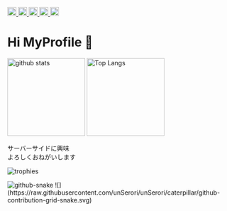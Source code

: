 
<!-- view -->
<p align="left">
  <!-- github profile view -->
  <a href="https://github.com/unSerori">
    <img height="20" src="https://komarev.com/ghpvc/?username=unSerori" />
  </a>
  <!-- github followers -->
  <a href="https://github.com/unSerori?tab=followers">
    <img height="20" src="https://img.shields.io/github/followers/unSerori?label=follow&logo=github&style=flat" />
  </a>
  <!-- qiita post -->
  <a href="http://qiita.com/unSerori">
    <img height="20" src="https://qiita-badge.apiapi.app/s/unSerori/posts.svg" />
  </a>
  <!-- qiita contribution -->
  <a href="http://qiita.com/unSerori">
    <img height="20" src="https://qiita-badge.apiapi.app/s/unSerori/contributions.svg" />
  </a>
  <a href="http://x.com/AskaInoue"><img height="20" src="https://img.shields.io/twitter/follow/AskaInoue?style=flat&logo=x" /></a>
  </a>
</p>

<!-- Hi -->
# Hi MyProfile 👋

<!-- stats & lang -->
<p align="left">
  <!-- Stats -->
  <img alt="github stats" height="175px" src="https://github-readme-stats.vercel.app/api?username=unSerori&show_icons=true&theme=tokyonight" />
  <!-- Most used lang -->
  <img alt="Top Langs" height="175px" src="https://github-readme-stats.vercel.app/api/top-langs/?username=unSerori&layout=compact&theme=tokyonight" />
</p>

<!-- skill -->

<!-- description -->
サーバーサイドに興味  
よろしくおねがいします

<!-- trophy -->
![trophies](https://github-profile-trophy.vercel.app/?username=unSerori&theme=onedark&column=9&row=1)

<!-- caterpillar -->
<picture>
  <source media="(prefers-color-scheme: dark)" srcset="github-snake-dark.svg" />
  <source media="(prefers-color-scheme: light)" srcset="github-snake.svg" />
  <img alt="github-snake" src="github-snake.svg" />
</picture>
![](https://raw.githubusercontent.com/unSerori/unSerori/caterpillar/github-contribution-grid-snake.svg)


<!-- pin -->
